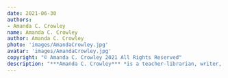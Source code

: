```yaml
---
date: 2021-06-30
authors:
- Amanda C. Crowley
name: Amanda C. Crowley
author: Amanda C. Crowley
photo: 'images/AmandaCrowley.jpg'
avatar: 'images/AmandaCrowley.jpg'
copyright: "© Amanda C. Crowley 2021 All Rights Reserved"
description: "***Amanda C. Crowley*** *is a teacher-librarian, writer, and great enthusiast for the desert, though she’s spent almost all of her life on and around Lake Michigan. Her short fiction has previously appeared in *Fusion Fragment*. You can follow her on Twitter as [@amandaccrowley](https://twitter.com/amandaccrowley).*"
---
```

